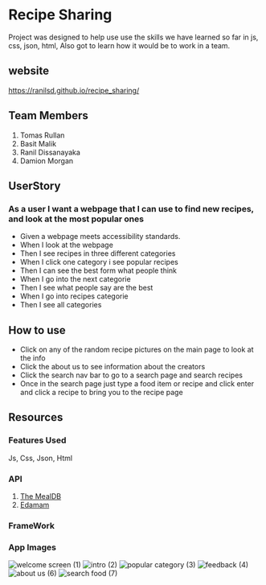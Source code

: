 
# Recipe Sharing
Project was designed to help use use the skills we have learned so far in js, css, json, html, Also got to learn how it would be to work in a team.

## website
https://ranilsd.github.io/recipe_sharing/

## Team Members 
1. Tomas Rullan
2. Basit Malik
3. Ranil Dissanayaka
4. Damion Morgan 
   
## UserStory
### As a user I want a webpage that I can use to  find new recipes, and look at the  most popular ones 

- Given a webpage meets accessibility standards.
- When I look at the webpage
- Then I see recipes in three different categories 
- When I click one category i see popular recipes 
- Then I can see the best form what people think
- When I go into the next categorie 
- Then I see what people say are the best 
- When I go into recipes categorie 
- Then I see all categories 

## How to use
- Click on any of the random recipe pictures on the main page to look at the info
- Click the about us to see information about the creators
- Click the search nav bar to go to a search page and search recipes
- Once in the search page just type a food item or recipe and click enter and click a recipe to bring you to the recipe page

  
 ## Resources
 
### Features Used
Js, Css, Json, Html

### API
1. [The MealDB](https://www.themealdb.com/)
2. [Edamam](https://api.edamam.com/)
### FrameWork

### App Images
![welcome screen (1)](https://github.com/RanilSD/recipe_sharing/assets/139053276/4b4e0b9b-0cff-4166-b0c9-162fbf36278b)
![intro (2)](https://github.com/RanilSD/recipe_sharing/assets/139053276/6802fd43-9f01-4fc9-a836-55bc3584b87e)
![popular category (3)](https://github.com/RanilSD/recipe_sharing/assets/139053276/cb51efe8-97fa-47bf-b869-413d2a85ad70)
![feedback  (4)](https://github.com/RanilSD/recipe_sharing/assets/139053276/3cad99c8-8cb7-4d18-8b78-6ba471fd9181)
![about us (6)](https://github.com/RanilSD/recipe_sharing/assets/139053276/d6bd45d5-aea0-4ad6-8bb3-fef0a6e877d2)
![search food (7)](https://github.com/RanilSD/recipe_sharing/assets/139053276/b86d3956-a624-4bec-a086-23da35719077)











